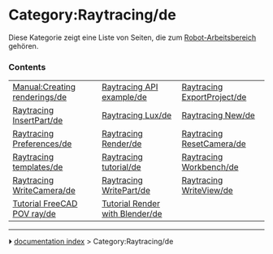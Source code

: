 # Category:Raytracing/de
Diese Kategorie zeigt eine Liste von Seiten, die zum [Robot-Arbeitsbereich](Robot_Workbench/de.md) gehören.

### Contents

|     |     |     |
| --- | --- | --- |
| [Manual:Creating renderings/de](Manual_Creating_renderings/de.md) | [Raytracing API example/de](Raytracing_API_example/de.md) | [Raytracing ExportProject/de](Raytracing_ExportProject/de.md) |
| [Raytracing InsertPart/de](Raytracing_InsertPart/de.md) | [Raytracing Lux/de](Raytracing_Lux/de.md) | [Raytracing New/de](Raytracing_New/de.md) |
| [Raytracing Preferences/de](Raytracing_Preferences/de.md) | [Raytracing Render/de](Raytracing_Render/de.md) | [Raytracing ResetCamera/de](Raytracing_ResetCamera/de.md) |
| [Raytracing templates/de](Raytracing_templates/de.md) | [Raytracing tutorial/de](Raytracing_tutorial/de.md) | [Raytracing Workbench/de](Raytracing_Workbench/de.md) |
| [Raytracing WriteCamera/de](Raytracing_WriteCamera/de.md) | [Raytracing WritePart/de](Raytracing_WritePart/de.md) | [Raytracing WriteView/de](Raytracing_WriteView/de.md) |
| [Tutorial FreeCAD POV ray/de](Tutorial_FreeCAD_POV_ray/de.md) | [Tutorial Render with Blender/de](Tutorial_Render_with_Blender/de.md) |



---
⏵ [documentation index](../README.md) > Category:Raytracing/de
